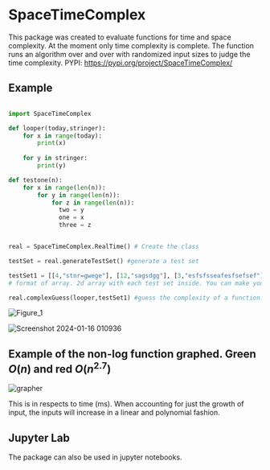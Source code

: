 # SpaceTimeComplex

This package was created to evaluate functions for time and space complexity. At the moment only time complexity is complete. The function runs an algorithm over and over with randomized input sizes to judge the time complexity.
PYPI:
<https://pypi.org/project/SpaceTimeComplex/>

## Example

```python

import SpaceTimeComplex

def looper(today,stringer):
    for x in range(today):
        print(x)
    
    for y in stringer:
        print(y)

def testone(n):
    for x in range(len(n)):
        for y in range(len(n)):
            for z in range(len(n)):
              two = y
              one = x
              three = z


real = SpaceTimeComplex.RealTime() # Create the class

testSet = real.generateTestSet() #generate a test set

testSet1 = [[4,"stnr=gwege"], [12,"sagsdgg"], [3,"esfsfsseafesfsefsef"], [45,"stnrefgseege"], [17,"sagwetjtwfwe"], [34,"esfsfssem"],[41,"stn"], [53,"sakhhksdgg"], [24,"esjfjkkfsefsef"], [70,"stnwete"], [7,"sagwefwewsdfsdffwe"], ] 
# format of array. 2d array with each test set inside. You can make your own or just generate one with generateTestSet(). Each inner array is the postional arguements for the inserted argument.

real.complexGuess(looper,testSet1) #guess the complexity of a function. Returns the guess and a plot

```

![Figure_1](https://github.com/hodge-py/SpaceTimeComplex/assets/105604814/bfe0246f-ac30-418b-b171-48bb1e3093ce)

![Screenshot 2024-01-16 010936](https://github.com/hodge-py/SpaceTimeComplex/assets/105604814/0521a2d7-9254-47f2-8b6f-d408038e33b1)

## Example of the non-log function graphed. Green $O(n)$ and red $O(n^2.7)$

![grapher](https://github.com/hodge-py/SpaceTimeComplex/assets/105604814/0c784075-e11a-4c7c-9721-7e534353cba9)

This is in respects to time (ms). When accounting for just the growth of input, the inputs will increase in a linear and polynomial fashion.

## Jupyter Lab

The package can also be used in jupyter notebooks.
